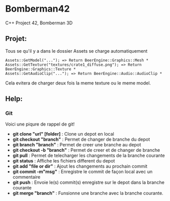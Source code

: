 # Bomberman42
C++ Project 42, Bomberman 3D
## Projet:
Tous se qu'il y a dans le dossier Assets se charge automatiquement
```
Assets::GetModel("..."); => Return BeerEngine::Graphics::Mesh *
Assets::GetTexture("textures/crate1_diffuse.png"); => Return BeerEngine::Graphics::Texture *
Assets::GetAudioClip("..."); => Return BeerEngine::Audio::AudioClip *
```
Cela evitera de charger deux fois la meme texture ou le meme model.
## Help:
### Git
Voici une piqure de rappel de git!
- **git clone "url" [folder]** : Clone un depot en local
- **git checkout "branch"** : Permet de changer de branche du depot
- **git branch "branch"** : Permet de creer une branche au depot
- **git checkout -b "branch"** : Permet de creer et de changer de branche
- **git pull** : Permet de telecharger les changements de la branche courante
- **git status** : Affiche les fichiers different du depot
- **git add "file or dir"** : Ajout les changements au prochain commit
- **git commit -m"msg"** : Enregistre le commit de façon local avec un commentaire
- **git push** : Envoie le(s) commit(s) enregistre sur le depot dans la branche courante
- **git merge "branch"** : Funsionne une branche avec la branche courante.